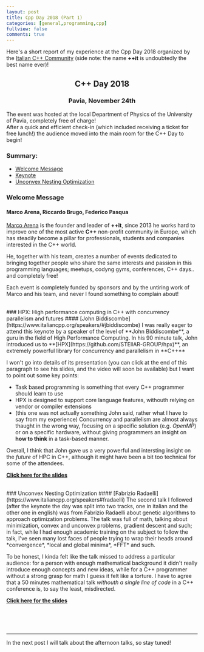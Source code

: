 ```yaml
---
layout: post
title: Cpp Day 2018 (Part 1)
categories: [general,programming,cpp]
fullview: false
comments: true
---
```


Here's a short report of my experience at the Cpp Day 2018 organized by the [Italian C++ Community](https://www.italiancpp.org/) (side note: the name **++it** is undoubtedly the best name ever)!

## <center>C++ Day 2018</center>
### <center>Pavia, November 24th</center>
The event was hosted at the local Department of Physics of the University of Pavia, completely free of charge!  
After a quick and efficient check-in (which included receiving a ticket for free lunch!) the audience moved into the main room for the C++ Day to begin!


### Summary:
* [Welcome Message](#welcome-message)
* [Keynote](#keynote)
* [Unconvex Nesting Optimization](#unconvex-nesting-optimization)


### Welcome Message
#### Marco Arena, Riccardo Brugo, Federico Pasqua
[Marco Arena](https://www.linkedin.com/in/marcoarena) is the founder and leader of **++it**, since 2013 he works hard to improve one of the most active **C++** non-profit community in Europe, which 
has steadily become a pillar for professionals, students and companies interested in the C++ world.  
  
  
He, together with his team, creates a number of events dedicated to bringing together people who share the same interests and passion in this programming languages; meetups, codyng gyms, conferences, C++ days.. and completely free!  
  
  Each event is completely funded by sponsors and by the untiring work of Marco and his team, and never I found something to complain about!

<br>
### HPX: High performance computing in C++ with concurrency parallelism and futures
#### [John Biddiscombe](https://www.italiancpp.org/speakers/#jbiddiscombe)
I was really eager to attend this keynote by a speaker of the level of **John Biddiscombe**, a guru in the field of High Performance Computing.  
In his 90 minute talk, John introduced us to **[HPX](https://github.com/STEllAR-GROUP/hpx)**, an extremely powerful library for concurrency and parallelism in **C++**  
  
  I won't go into details of its presentation (you can click at the end of this paragraph to see his slides, and the video will soon be available) but I want to point out
  some key points:
  
   * Task based programming is something that every C++ programmer should learn to use
   * HPX is designed to support core language features, withouth relying on vendor or compiler extensions
   * (this one was not actually something John said, rather what I have to say from my experience) Concurrency and parallelism are almost always thaught in the wrong way, focusing on a specific solution (e.g. *OpenMP*) or on a specific hardware, without giving programmers an insight on **how to think** in a task-based manner.
   
Overall, I think that John gave us a very powerful and intersting insight on the *future* of HPC in C++, although it might have been a bit too technical for some of the attendees.

**[Click here for the slides](https://github.com/italiancpp/cppday18/blob/master/Keynote%20HPX%20-%20John%20Biddiscombe.pdf)** 

<br>
### Unconvex Nesting Optimization
#### [Fabrizio Radaelli](https://www.italiancpp.org/speakers#fradaelli)
The second talk I followed (after the keynote the day was split into two tracks, one in italian and the other one in english) was from Fabrizio Radaelli about genetic algorithms to approach optimization problems.
The talk was full of math, talking about minimization, convex and unconvex problems, gradient descent and such; in fact, while I had enough academic training on the subject to follow the talk, I've seen many lost faces of people trying to wrap their heads around *convergence*, *local and global minima*, *FFT* and such.  
  
  To be honest, I kinda felt like the talk missed to address a particular audience: for a person with enough mathematical background it didn't really introduce enough concepts and new ideas, while for a C++ programmer without a strong grasp for math I guess it felt like a torture. I have to agree that a 50 minutes mathematical talk *withouth a single line of code* in a C++ conference is, to say the least, misdirected.
  
  **[Click here for the slides](https://github.com/italiancpp/cppday18/blob/master/Unconvex%20Nesting%20Optimization%20-%20Fabrizio%20Radaelli.pptx)**


<br>
<br>
<br>

---
In the next post I will talk about the afternoon talks, so stay tuned!

